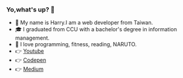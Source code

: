 ### Yo,what's up? 👋

* 🌱 My name is Harry.I am a web developer from Taiwan.
* 🎓 I graduated from CCU with a bachelor's degree in information management.
* 💖 I love programming, fitness, reading, NARUTO.
* 👉 [Youtube](https://www.youtube.com/channel/UCiokBu5-m1B9DeVdD2KY1gg)
* 👉 [Codepen](https://codepen.io/dot-code)
* 👉 [Medium](https://medium.com/@snh90100)
